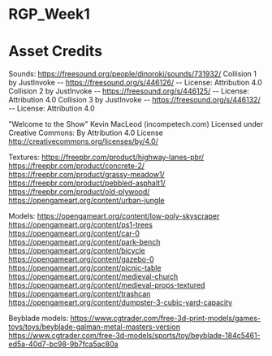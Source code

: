 # RGP_Week1


# Asset Credits

Sounds:
https://freesound.org/people/dinoroki/sounds/731932/
Collision 1 by JustInvoke -- https://freesound.org/s/446126/ -- License: Attribution 4.0
Collision 2 by JustInvoke -- https://freesound.org/s/446125/ -- License: Attribution 4.0
Collision 3 by JustInvoke -- https://freesound.org/s/446132/ -- License: Attribution 4.0

"Welcome to the Show" Kevin MacLeod (incompetech.com)
Licensed under Creative Commons: By Attribution 4.0 License
http://creativecommons.org/licenses/by/4.0/

Textures:
https://freepbr.com/product/highway-lanes-pbr/
https://freepbr.com/product/concrete-2/
https://freepbr.com/product/grassy-meadow1/
https://freepbr.com/product/pebbled-asphalt1/
https://freepbr.com/product/old-plywood/
https://opengameart.org/content/urban-jungle

Models:
https://opengameart.org/content/low-poly-skyscraper
https://opengameart.org/content/ps1-trees
https://opengameart.org/content/car-0
https://opengameart.org/content/park-bench
https://opengameart.org/content/bicycle
https://opengameart.org/content/gazebo-0
https://opengameart.org/content/picnic-table
https://opengameart.org/content/medieval-church
https://opengameart.org/content/medieval-props-textured
https://opengameart.org/content/trashcan
https://opengameart.org/content/dumpster-3-cubic-yard-capacity

Beyblade models:
https://www.cgtrader.com/free-3d-print-models/games-toys/toys/beyblade-galman-metal-masters-version
https://www.cgtrader.com/free-3d-models/sports/toy/beyblade-184c5461-ed5a-40d7-bc98-9b7fca5ac80a
